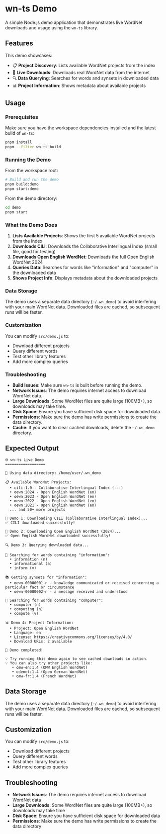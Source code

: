 # wn-ts Demo

A simple Node.js demo application that demonstrates live WordNet downloads and usage using the `wn-ts` library.

## Features

This demo showcases:

- 📋 **Project Discovery**: Lists available WordNet projects from the index
- 🔄 **Live Downloads**: Downloads real WordNet data from the internet
- 🔍 **Data Querying**: Searches for words and synsets in downloaded data
- 📊 **Project Information**: Shows metadata about available projects

## Usage

### Prerequisites

Make sure you have the workspace dependencies installed and the latest build of `wn-ts`:

```bash
pnpm install
pnpm --filter wn-ts build
```

### Running the Demo

From the workspace root:

```bash
# Build and run the demo
pnpm build:demo
pnpm start:demo
```

From the demo directory:

```bash
cd demo
pnpm start
```

### What the Demo Does

1. **Lists Available Projects**: Shows the first 5 available WordNet projects from the index
2. **Downloads CILI**: Downloads the Collaborative Interlingual Index (small file, good for testing)
3. **Downloads Open English WordNet**: Downloads the full Open English WordNet 2024
4. **Queries Data**: Searches for words like "information" and "computer" in the downloaded data
5. **Shows Project Info**: Displays metadata about the downloaded projects

### Data Storage

The demo uses a separate data directory (`~/.wn_demo`) to avoid interfering with your main WordNet data. Downloaded files are cached, so subsequent runs will be faster.

### Customization

You can modify `src/demo.js` to:

- Download different projects
- Query different words
- Test other library features
- Add more complex queries

### Troubleshooting

- **Build Issues**: Make sure `wn-ts` is built before running the demo.
- **Network Issues**: The demo requires internet access to download WordNet data.
- **Large Downloads**: Some WordNet files are quite large (100MB+), so downloads may take time.
- **Disk Space**: Ensure you have sufficient disk space for downloaded data.
- **Permissions**: Make sure the demo has write permissions to create the data directory.
- **Cache**: If you want to clear cached downloads, delete the `~/.wn_demo` directory.

## Expected Output

```
🌐 wn-ts Live Demo
==================

📁 Using data directory: /home/user/.wn_demo

📋 Available WordNet Projects:
  • cili:1.0 - Collaborative Interlingual Index (---)
  • oewn:2024 - Open English WordNet (en)
  • oewn:2023 - Open English WordNet (en)
  • oewn:2022 - Open English WordNet (en)
  • oewn:2021 - Open English WordNet (en)
  ... and 50+ more projects

🔄 Demo 1: Downloading CILI (Collaborative Interlingual Index)...
✅ CILI downloaded successfully!

🔄 Demo 2: Downloading Open English WordNet (2024)...
✅ Open English WordNet downloaded successfully!

🔍 Demo 3: Querying downloaded data...

📝 Searching for words containing "information":
  • information (n)
  • informational (a)
  • inform (v)

📚 Getting synsets for "information":
  • oewn-00000001-n - knowledge communicated or received concerning a particular fact or circumstance
  • oewn-00000002-n - a message received and understood

📝 Searching for words containing "computer":
  • computer (n)
  • computing (n)
  • compute (v)

📊 Demo 4: Project Information:
  • Project: Open English WordNet
  • Language: en
  • License: https://creativecommons.org/licenses/by/4.0/
  • Download URLs: 2 available

🎉 Demo completed!

💡 Try running this demo again to see cached downloads in action.
💡 You can also try other projects like:
   • omw-en:1.4 (OMW English WordNet)
   • odenet:1.4 (Open German WordNet)
   • omw-fr:1.4 (French WordNet)
```

## Data Storage

The demo uses a separate data directory (`~/.wn_demo`) to avoid interfering with your main WordNet data. Downloaded files are cached, so subsequent runs will be faster.

## Customization

You can modify `src/demo.js` to:

- Download different projects
- Query different words
- Test other library features
- Add more complex queries

## Troubleshooting

- **Network Issues**: The demo requires internet access to download WordNet data
- **Large Downloads**: Some WordNet files are quite large (100MB+), so downloads may take time
- **Disk Space**: Ensure you have sufficient disk space for downloaded data
- **Permissions**: Make sure the demo has write permissions to create the data directory 
